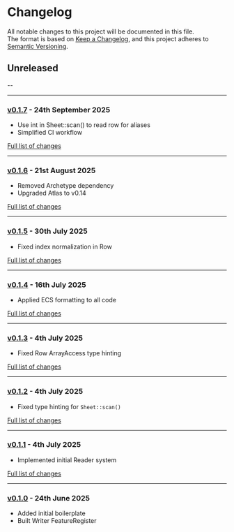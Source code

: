 # Changelog

All notable changes to this project will be documented in this file.<br>
The format is based on [Keep a Changelog](https://keepachangelog.com/en/1.0.0/),
and this project adheres to [Semantic Versioning](https://semver.org/spec/v2.0.0.html).

## Unreleased
--

---

### [v0.1.7](https://github.com/decodelabs/cardinal/commits/v0.1.7) - 24th September 2025

- Use int in Sheet::scan() to read row for aliases
- Simplified CI workflow

[Full list of changes](https://github.com/decodelabs/cardinal/compare/v0.1.6...v0.1.7)

---

### [v0.1.6](https://github.com/decodelabs/cardinal/commits/v0.1.6) - 21st August 2025

- Removed Archetype dependency
- Upgraded Atlas to v0.14

[Full list of changes](https://github.com/decodelabs/cardinal/compare/v0.1.5...v0.1.6)

---

### [v0.1.5](https://github.com/decodelabs/cardinal/commits/v0.1.5) - 30th July 2025

- Fixed index normalization in Row

[Full list of changes](https://github.com/decodelabs/cardinal/compare/v0.1.4...v0.1.5)

---

### [v0.1.4](https://github.com/decodelabs/cardinal/commits/v0.1.4) - 16th July 2025

- Applied ECS formatting to all code

[Full list of changes](https://github.com/decodelabs/cardinal/compare/v0.1.3...v0.1.4)

---

### [v0.1.3](https://github.com/decodelabs/cardinal/commits/v0.1.3) - 4th July 2025

- Fixed Row ArrayAccess type hinting

[Full list of changes](https://github.com/decodelabs/cardinal/compare/v0.1.2...v0.1.3)

---

### [v0.1.2](https://github.com/decodelabs/cardinal/commits/v0.1.2) - 4th July 2025

- Fixed type hinting for `Sheet::scan()`

[Full list of changes](https://github.com/decodelabs/cardinal/compare/v0.1.1...v0.1.2)

---

### [v0.1.1](https://github.com/decodelabs/cardinal/commits/v0.1.1) - 4th July 2025

- Implemented initial Reader system

[Full list of changes](https://github.com/decodelabs/cardinal/compare/v0.1.0...v0.1.1)

---

### [v0.1.0](https://github.com/decodelabs/cardinal/commits/v0.1.0) - 24th June 2025

- Added initial boilerplate
- Built Writer FeatureRegister
